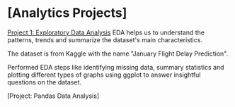 # [Analytics Projects]
[Project 1: Exploratory Data Analysis](https://github.com/Saikoushik111/Portfolio-Project_1)
EDA helps us to understand the patterns, trends and summarize the dataset's main characteristics.

The dataset is from Kaggle with the name "January Flight Delay Prediction".

Performed EDA steps like identifying missing data, summary statistics and plotting different types of graphs using ggplot to answer insightful questions on the dataset.

[Project: Pandas Data Analysis]
